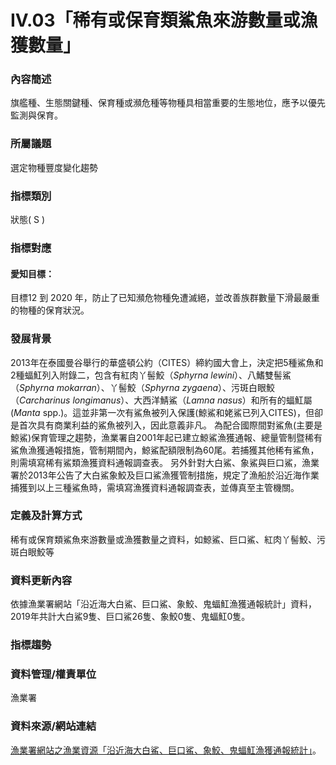 # IV.03「稀有或保育類鯊魚來游數量或漁獲數量」

<script type="text/javascript" src="http://cdn.mathjax.org/mathjax/latest/MathJax.js?config=TeX-AMS-MML_HTMLorMML"></script>
### 內容簡述
旗艦種、生態關鍵種、保育種或瀕危種等物種具相當重要的生態地位，應予以優先監測與保育。
### 所屬議題
選定物種豐度變化趨勢
### 指標類別
狀態( S )
### 指標對應
#### 愛知目標：
目標12
到 2020 年，防止了已知瀕危物種免遭滅絕，並改善族群數量下滑最嚴重的物種的保育狀況。
### 發展背景
2013年在泰國曼谷舉行的華盛頓公約（CITES）締約國大會上，決定把5種鯊魚和2種蝠魟列入附錄二，包含有紅肉丫髻鮫（*Sphyrna lewini*）、八鰭雙髻鯊（*Sphyrna mokarran*）、丫髻鮫（*Sphyrna zygaena*）、污斑白眼鮫（*Carcharinus longimanus*）、大西洋鯖鯊（*Lamna nasus*）和所有的蝠魟屬(*Manta* spp.)。這並非第一次有鯊魚被列入保護(鯨鯊和姥鯊已列入CITES)，但卻是首次具有商業利益的鯊魚被列入，因此意義非凡。
為配合國際間對鯊魚(主要是鯨鯊)保育管理之趨勢，漁業署自2001年起已建立鯨鯊漁獲通報、總量管制暨稀有鯊魚漁獲通報措施，管制期間內，鯨鯊配額限制為60尾。若捕獲其他稀有鯊魚，則需填寫稀有鯊類漁獲資料通報調查表。
另外針對大白鯊、象鯊與巨口鯊，漁業署於2013年公告了大白鯊象鮫及巨口鯊漁獲管制措施，規定了漁船於沿近海作業捕獲到以上三種鯊魚時，需填寫漁獲資料通報調查表，並傳真至主管機關。
### 定義及計算方式
稀有或保育類鯊魚來游數量或漁獲數量之資料，如鯨鯊、巨口鯊、紅肉丫髻鮫、污斑白眼鮫等
### 資料更新內容
依據漁業署網站「沿近海大白鯊、巨口鯊、象鮫、鬼蝠魟漁獲通報統計」資料， 2019年共計大白鯊9隻、巨口鯊26隻、象鮫0隻、鬼蝠魟0隻。
### 指標趨勢
### 資料管理/權責單位
漁業署
### 資料來源/網站連結
[漁業署網站之漁業資源「沿近海大白鯊、巨口鯊、象鮫、鬼蝠魟漁獲通報統計」](https://www.fa.gov.tw/cht/ResourceSharksAndManta/index.aspx)。